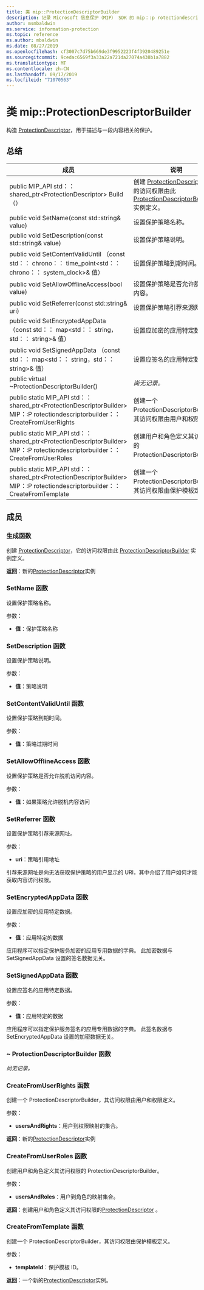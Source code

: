 ```yaml
---
title: 类 mip::ProtectionDescriptorBuilder
description: 记录 Microsoft 信息保护（MIP） SDK 的 mip：:p rotectiondescriptorbuilder 类。
author: msmbaldwin
ms.service: information-protection
ms.topic: reference
ms.author: mbaldwin
ms.date: 08/27/2019
ms.openlocfilehash: cf3007c7d75b669de3f9952223f4f3920489251e
ms.sourcegitcommit: 9cedac6569f3a33a22a721da27074a438b1a7882
ms.translationtype: MT
ms.contentlocale: zh-CN
ms.lasthandoff: 09/17/2019
ms.locfileid: "71070563"
---
```

# <a name="class-mipprotectiondescriptorbuilder"></a>类 mip::ProtectionDescriptorBuilder 
构造 [ProtectionDescriptor](class_mip_protectiondescriptor.md)，用于描述与一段内容相关的保护。
  
## <a name="summary"></a>总结
 成员                        | 说明                                
--------------------------------|---------------------------------------------
public MIP_API std：： shared_ptr\<ProtectionDescriptor\> Build （）  |  创建 [ProtectionDescriptor](class_mip_protectiondescriptor.md)，它的访问权限由此 [ProtectionDescriptorBuilder](class_mip_protectiondescriptorbuilder.md) 实例定义。
public void SetName(const std::string& value)  |  设置保护策略名称。
public void SetDescription(const std::string& value)  |  设置保护策略说明。
public void SetContentValidUntil （const std：： chrono：： time_point\<std：： chrono：： system_clock\>& 值）  |  设置保护策略到期时间。
public void SetAllowOfflineAccess(bool value)  |  设置保护策略是否允许脱机访问内容。
public void SetReferrer(const std::string& uri)  |  设置保护策略引荐来源网址。
public void SetEncryptedAppData （const std：： map\<std：： string，std：： string\>& 值）  |  设置应加密的应用特定数据。
public void SetSignedAppData （const std：： map\<std：： string，std：： string\>& 值）  |  设置应签名的应用特定数据。
public virtual ~ProtectionDescriptorBuilder()  | _尚无记录。_
public static MIP_API std：： shared_ptr&lt;ProtectionDescriptorBuilder&gt; MIP：:P rotectiondescriptorbuilder：： CreateFromUserRights | 创建一个 ProtectionDescriptorBuilder，其访问权限由用户和权限定义。
public static MIP_API std：： shared_ptr&lt;ProtectionDescriptorBuilder&gt; MIP：:P rotectiondescriptorbuilder：： CreateFromUserRoles | 创建用户和角色定义其访问权限的 ProtectionDescriptorBuilder。
public static MIP_API std：： shared_ptr&lt;ProtectionDescriptorBuilder&gt; MIP：:P rotectiondescriptorbuilder：： CreateFromTemplate | 创建一个 ProtectionDescriptorBuilder，其访问权限由保护模板定义。 


## <a name="members"></a>成员
  
### <a name="build-function"></a>生成函数
创建 [ProtectionDescriptor](class_mip_protectiondescriptor.md)，它的访问权限由此 [ProtectionDescriptorBuilder](class_mip_protectiondescriptorbuilder.md) 实例定义。

  
**返回**：新的[ProtectionDescriptor](class_mip_protectiondescriptor.md)实例
  
### <a name="setname-function"></a>SetName 函数
设置保护策略名称。

参数：  
* **值**：保护策略名称


  
### <a name="setdescription-function"></a>SetDescription 函数
设置保护策略说明。

参数：  
* **值**：策略说明

### <a name="setcontentvaliduntil-function"></a>SetContentValidUntil 函数
设置保护策略到期时间。

参数：  
* **值**：策略过期时间


  
### <a name="setallowofflineaccess-function"></a>SetAllowOfflineAccess 函数
设置保护策略是否允许脱机访问内容。

参数：  
* **值**：如果策略允许脱机内容访问

### <a name="setreferrer-function"></a>SetReferrer 函数
设置保护策略引荐来源网址。

参数：  
* **uri**：策略引用地址


引荐来源网址是向无法获取保护策略的用户显示的 URI，其中介绍了用户如何才能获取内容访问权限。
  
### <a name="setencryptedappdata-function"></a>SetEncryptedAppData 函数
设置应加密的应用特定数据。

参数：  
* **值**：应用特定的数据


应用程序可以指定保护服务加密的应用专用数据的字典。 此加密数据与 SetSignedAppData 设置的签名数据无关。
  
### <a name="setsignedappdata-function"></a>SetSignedAppData 函数
设置应签名的应用特定数据。

参数：  
* **值**：应用特定的数据


应用程序可以指定保护服务签名的应用专用数据的字典。 此签名数据与 SetEncryptedAppData 设置的加密数据无关。
  
### <a name="protectiondescriptorbuilder-function"></a>~ ProtectionDescriptorBuilder 函数
_尚无记录。_

### <a name="createfromuserrights-function"></a>CreateFromUserRights 函数
创建一个 ProtectionDescriptorBuilder，其访问权限由用户和权限定义。

参数：
* **usersAndRights**：用户到权限映射的集合。

**返回**：新的[ProtectionDescriptor](class_mip_protectiondescriptor.md)实例 

### <a name="createfromuserroles-function"></a>CreateFromUserRoles 函数
创建用户和角色定义其访问权限的 ProtectionDescriptorBuilder。

参数：
* **usersAndRoles**：用户到角色的映射集合。

**返回**：创建用户和角色定义其访问权限的[ProtectionDescriptor](class_mip_protectiondescriptor.md) 。

### <a name="createfromtemplate-function"></a>CreateFromTemplate 函数
创建一个 ProtectionDescriptorBuilder，其访问权限由保护模板定义。 

参数：
* **templateId**：保护模板 ID。

**返回**：一个新的[ProtectionDescriptor](class_mip_protectiondescriptor.md)实例。



